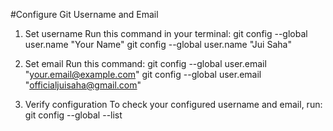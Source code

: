 #Configure Git Username and Email

1. Set username
Run this command in your terminal:
git config --global user.name "Your Name"
git config --global user.name "Jui Saha"

2. Set email
Run this command:
git config --global user.email "your.email@example.com"
git config --global user.email "officialjuisaha@gmail.com"

3. Verify configuration
To check your configured username and email, run:
git config --global --list